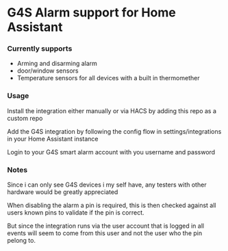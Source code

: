 # G4S Alarm support for Home Assistant

### Currently supports
* Arming and disarming alarm
* door/window sensors
* Temperature sensors for all devices with a built in thermomether

### Usage
Install the integration either manually or via HACS by adding this repo as a custom repo

Add the G4S integration by following the config flow in settings/integrations in your Home Assistant instance

Login to your G4S smart alarm account with you username and password

### Notes
Since i can only see G4S devices i my self have, any testers with other hardware would be greatly appreciated

When disabling the alarm a pin is required, this is then checked against all users known pins to validate if the pin is correct.

But since the integration runs via the user account that is logged in all events will seem to come from this user and not the user who the pin pelong to.
